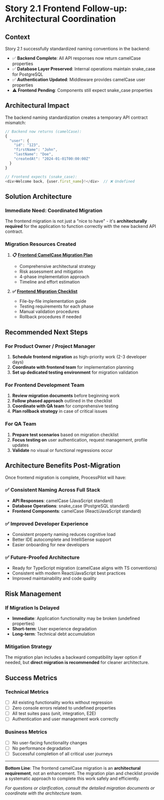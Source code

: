 # Story 2.1 Frontend Follow-up: Architectural Coordination

## Context

Story 2.1 successfully standardized naming conventions in the backend:
- ✅ **Backend Complete**: All API responses now return camelCase properties
- ✅ **Database Layer Preserved**: Internal operations maintain snake_case for PostgreSQL
- ✅ **Authentication Updated**: Middleware provides camelCase user properties
- ⚠️ **Frontend Pending**: Components still expect snake_case properties

## Architectural Impact

The backend naming standardization creates a temporary API contract mismatch:

```javascript
// Backend now returns (camelCase):
{
  "user": {
    "id": "123",
    "firstName": "John",
    "lastName": "Doe", 
    "createdAt": "2024-01-01T00:00:00Z"
  }
}

// Frontend expects (snake_case):
<div>Welcome back, {user.first_name}!</div>  // ❌ Undefined
```

## Solution Architecture

### Immediate Need: Coordinated Migration
The frontend migration is not just a "nice to have" - it's **architecturally required** for the application to function correctly with the new backend API contract.

### Migration Resources Created
1. **📋 [Frontend CamelCase Migration Plan](./frontend-camelcase-migration-plan.md)**
   - Comprehensive architectural strategy
   - Risk assessment and mitigation
   - 4-phase implementation approach
   - Timeline and effort estimation

2. **✅ [Frontend Migration Checklist](./frontend-migration-checklist.md)**
   - File-by-file implementation guide
   - Testing requirements for each phase
   - Manual validation procedures
   - Rollback procedures if needed

## Recommended Next Steps

### For Product Owner / Project Manager
1. **Schedule frontend migration** as high-priority work (2-3 developer days)
2. **Coordinate with frontend team** for implementation planning
3. **Set up dedicated testing environment** for migration validation

### For Frontend Development Team
1. **Review migration documents** before beginning work
2. **Follow phased approach** outlined in the checklist
3. **Coordinate with QA team** for comprehensive testing
4. **Plan rollback strategy** in case of critical issues

### For QA Team
1. **Prepare test scenarios** based on migration checklist
2. **Focus testing on** user authentication, request management, profile updates
3. **Validate** no visual or functional regressions occur

## Architecture Benefits Post-Migration

Once frontend migration is complete, ProcessPilot will have:

### ✅ Consistent Naming Across Full Stack
- **API Responses**: camelCase (JavaScript standard)
- **Database Operations**: snake_case (PostgreSQL standard)  
- **Frontend Components**: camelCase (React/JavaScript standard)

### ✅ Improved Developer Experience
- Consistent property naming reduces cognitive load
- Better IDE autocomplete and IntelliSense support
- Easier onboarding for new developers

### ✅ Future-Proofed Architecture
- Ready for TypeScript migration (camelCase aligns with TS conventions)
- Consistent with modern React/JavaScript best practices
- Improved maintainability and code quality

## Risk Management

### If Migration Is Delayed
- **Immediate**: Application functionality may be broken (undefined properties)
- **Short-term**: User experience degradation  
- **Long-term**: Technical debt accumulation

### Mitigation Strategy
The migration plan includes a backward compatibility layer option if needed, but **direct migration is recommended** for cleaner architecture.

## Success Metrics

### Technical Metrics
- [ ] All existing functionality works without regression
- [ ] Zero console errors related to undefined properties
- [ ] All test suites pass (unit, integration, E2E)
- [ ] Authentication and user management work correctly

### Business Metrics
- [ ] No user-facing functionality changes
- [ ] No performance degradation
- [ ] Successful completion of all critical user journeys

---

**Bottom Line**: The frontend camelCase migration is an **architectural requirement**, not an enhancement. The migration plan and checklist provide a systematic approach to complete this work safely and efficiently.

*For questions or clarification, consult the detailed migration documents or coordinate with the architecture team.*